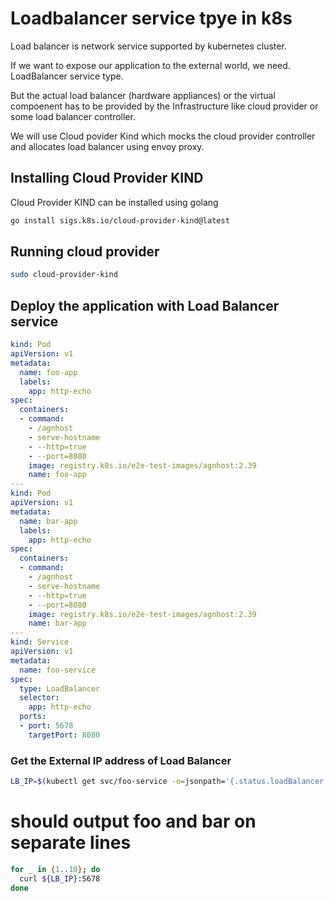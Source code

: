 # Loadbalancer service tpye in k8s
Load balancer is network service supported by kubernetes cluster.

If we want to expose our application to the external world, we need. LoadBalancer service type.

But the actual load balancer (hardware appliances) or the virtual compoenent has to be provided by the Infrastructure like cloud provider or some load balancer controller.

We will use Cloud povider Kind which mocks the cloud provider controller and allocates load balancer using envoy proxy.

## Installing Cloud Provider KIND

Cloud Provider KIND can be installed using golang

```bash
go install sigs.k8s.io/cloud-provider-kind@latest
```
## Running cloud provider
```bash
sudo cloud-provider-kind
```
## Deploy the application with Load Balancer service
```yaml
kind: Pod
apiVersion: v1
metadata:
  name: foo-app
  labels:
    app: http-echo
spec:
  containers:
  - command:
    - /agnhost
    - serve-hostname
    - --http=true
    - --port=8080
    image: registry.k8s.io/e2e-test-images/agnhost:2.39
    name: foo-app
---
kind: Pod
apiVersion: v1
metadata:
  name: bar-app
  labels:
    app: http-echo
spec:
  containers:
  - command:
    - /agnhost
    - serve-hostname
    - --http=true
    - --port=8080
    image: registry.k8s.io/e2e-test-images/agnhost:2.39
    name: bar-app
---
kind: Service
apiVersion: v1
metadata:
  name: foo-service
spec:
  type: LoadBalancer
  selector:
    app: http-echo
  ports:
  - port: 5678
    targetPort: 8080
```
### Get the External IP address of Load Balancer
```bash
LB_IP=$(kubectl get svc/foo-service -o=jsonpath='{.status.loadBalancer.ingress[0].ip}')
```

# should output foo and bar on separate lines 
```bash
for _ in {1..10}; do
  curl ${LB_IP}:5678
done
```


